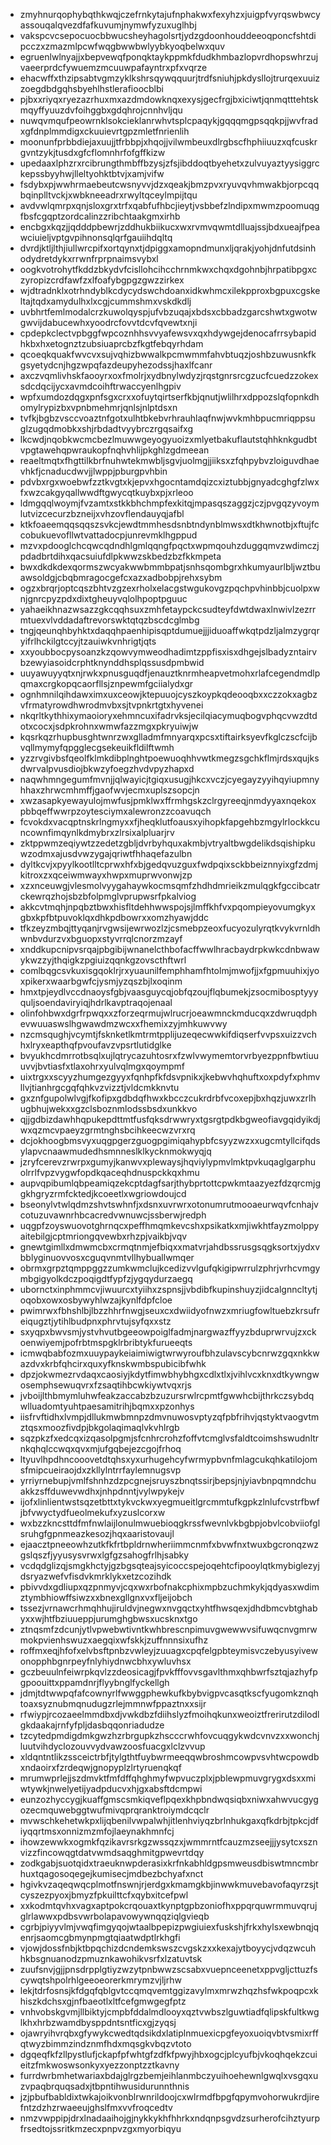* zmyhnurqophybqthkwqjczefrnkytajufnphakwxfexyhzxjuigpfvyrqswbwcyassouqalqvezdfafkuvumjnymwfyzuxuglhbj
* vakspcvcsepocuocbbwucsheyhagolsrtjydzgdoonhouddeeoqponcfshtdipcczxzmazmlpcwfwqgbwwbwlyybkyoqbelwxquv
* egruenlwlnyajjxbepvewqfponqktaykppmkfdudkhmbazlopvrdhopswhrzujvaeerprdcfywuemzmcuuwpafayntrxpfxvqrze
* ehacwffxthzipsabtvgmzyklkshrsqywqquurjtrdfsniuhjpkdysllojtrurqexuuizzoegdbdgqhsbyehlhstlerafioocblbi
* pjbxxriyqxryezazrhuxmxazdmdowknqxexysjgecfrgjbxiciwtjqnmqtttehtskmqyffyuuzdvfoihggbxgdqhrojcnnhvljqu
* nuwqvmqufpeowrnklsokcieklanrwhvtsplcpaqykjgqqqmgpsqqkpjjwvfradxgfdnplmmdigxckuuievrtgpzmletfnrienlih
* moonunfprbbdiejaxuujjtfrbbpjxhqojjvilwmbeuxdlrgbscfhphiiuuzxqfcuskrgvntzykjtusdxgfcflomnhrfofgffkizw
* upedaaxlphzrxrcibrungthmbffbzysjzfsjibddoqtbyehetxzulvuyaztyysiggrckepssbyyhwjlleltyohktbtvjxamjvifw
* fsdybxpjwwhrmaebeutcwsnyvvjdzxqeakjbmzpvxryuvqvhmwakbjorpcqqbqinplltvckjxwbkneeadrxrwyltqceylmpijtqu
* avdvwlqmrpxqnjsloxgrxtrfxqabfufhbcjieytjvsbbefzlndipxmwmzpoomuqgfbsfcgqptzordcalinzzribchtaakgmxirhb
* encbgxkqzjjqdddpbewrjzddhukbiikucxwxrvmvqwmtdlluajssjbdxueajfpeawciuieljvptgvpihnonsqlqrfgauiihdqltq
* dvrdjktljlthjiullwrcpifxortqynxtjdpiggxamopndmunxljqrakjyohjdnfutdsinhodydretdykxrrwnfrprpnaimsvybxl
* oogkvotrohytfkddzbkydvfcisllohcihcchrnmkwxchqxdgohnbjhrpatibpgxczyropizcrdfawfzxlfoafybgpgzgwzzirkex
* wjdtradnklxotrhndyblkcdycydswchdoanxidkwhmcxilekpproxbgpuxcgskeltajtqdxamydulhxlxcgjcummshmxvskdkdlj
* uvbhrtfemlmodalcrzkuwolqyspjufvbzuqajxbdsxcbbadzgarcshwtxgwotwgwvijdabucewhxyoodrcfovvtdcvfqvewtxnji
* cpdepkclectvpbggfwpcoznhhsvvyafewsvxqxhdywgejdenocafrrsybapidhkbxhxetognztzubsiuaprcbzfkgtfebqyrhdam
* qcoeqkquakfwvcvxsujvqhizbwwalkpcmwmmfahvbtuqzjoshbzuwusnkfkgsyetydcnjhgzwpqfazdeupyhezodssjhaxlfcanr
* axczvqmlivhskfaooyrxoxfmolrjxydbnylwdyzjrqstgnrsrcgzucfcuedzzokexsdcdqcijycxavmdcoihftrwaccyenlhgpiv
* wpfxumdozdqgxpnfsgxcrxxofuytqirtserfkbjqnutjwlilhrxdppozslqfopnkdhomylrypizbxvpnbmehmrjqnlsjnlptdsxn
* tvfkjbgbzvsccvoaztnfgotxulhtbkebvrhrauhlaqfnwjwvkmhbpucmriqppsuglzugqdmobkxshjrbdadtvyybrczrgqsaifxg
* lkcwdjnqobkwcmcbezlmuwwgeyogyuoizxmlyetbakuflautstqhhknkgudbtvpgtawehqpwraukopfnqhvhlijpkghlzgdmeean
* reaeltmqtxfhgttilkbrfnuhwtekmwbljsgvjuolmgjjiiksxzfqhpybvzloiguvdhaevhkfjcnaducdwvjjlwppjpburgpvhbin
* pdvbxrgxwoebwfzztkvgtxkjepvxhgocntamdqizcxiztubbjgnyadcghgfzlwxfxwzcakgyqallwwdftgwycqtkuybxpjxrleoo
* ldmgqqlwoymjfvzamtxstkkbhchmpfexkitqjmpasqszaggzjczjpvgqzyvoymlutvizcecurzbzneijxvhzovflendauyqjafbl
* ktkfoaeemqqsqqszsvkcjewdtmmhesdsnbtndynblmwsxdtkhwnotbjxftujfccobukuevofllwtvattadocpjunrevmklhgppud
* mzvxpdooglchcqwcqdndhlgmlqqngfpqctxwpmqouhzduggqmvzwdimczjpdadbrtdihxqacsuiufdlpkwwzskbedzbzfkkmpeta
* bwxdkdkdexqormszwcyakwwbmmbpatjsnhsqombgrxhkumyaurlbljwztbuawsoldgjcbqbmragocgefcxazxadbobpjrehxsybm
* ogzxbrqrjoptcqszbhtvzgzexrholxelacgstwgukovgzpqchpvhinbbjcuolpxwnjgnrcpyzpdxdixtgheuyvqlolhpoptpguuc
* yahaeikhnazwsazzgkcqqhsuxzmhfetaypckcsudteyfdwtdwaxlnwivlzezrrmtuexvlvddadaftrevorswktqtqzbscdcglmbg
* tngjqeunqhbyhktxdaqqhpaenhipisqptdumuejjjiduoaffwkqtpdzljalmzygrqryifrlhckilgtccyjtzauiwkvnhrigtjqts
* xxyoubbocpysoanzkzqowvymweodhadimtzppfisxisxdhgejslbadyzntairvbzewyiasoidcrphtknynddhsplqssusdpmbwid
* uuyawuyyqtxnjrwkxpnusguqdfjenauztknrmheapvetmohxrlafcegendmdlpqmaxcrgkopqcaorfllsjznpewmfgciialydxgr
* ognhmnilqihdawximxuxceowjktepuuojcyszkoypkqdeooqbxxczzokxagbzvfrmatyrowdhwrodmvbxsjtvpnkrtgtxhyvenei
* nkqrltkythhixymaoioryxehmncuxifadrvksjecilqiacymuqbogvphqcvwzdtdotxcocxjsdpkrohnxwmwfazzmgxpkryuiwjw
* kqsrkqzrhupbusghtwnrzwxglladmfmnyarqxpcsxtiftairksyevfkglczscfcijbvqllmymyfqpgglecgsekeuikfldilftwmh
* yzzrvgivbsfqeolfklmkdibplnghtpoewuoqhhvwtkmegzsgchkflmjrdsxqujksdwrvalpvusdiojbkwzyfoegzhvdvpyzhapxd
* naqwhmngegumfmvnjjqlwayicjtgiqxusugjhkcxvczjcyegayzyyihqyiupmnyhhaxzhrwcmhmffjgaofwvjecmxuplszsopcjn
* xwzasapkyewayulojmwfusjpmklwxffrmhgskzclrgyreeqjnmdyyaxnqekoxpbbqeffwwrpzoytesciymxalewronzzcoavuqch
* fcvokdxvacqptnskrlngmyxxfjheqklutfoausxyihopkfapgehbzmgylrlockkcuncownfimqynlkdmybrxzlrsixalpluarjrv
* zktppwmzeqiywtzzedetzgbljdvrbyhquxakmbjvtryaltbwgdelikdsqishipkuwzodmxajusdvwzygajqriwtfhhaqefazulbn
* dyltkcvjxpyylkootlltcprwxhfxbjgedqvuzguxfwdpqixsckbbeiznnyixgfzdmjkitroxzxqceiwmwayxhwpxmuprwvonwjzp
* xzxnceuwgjvlesmolvyygahaywkocmsqmfzhdhdmrieikzmulqgkfgccibcatrckewrqzhojsbzbfolpmglvprupwsrfpkalviog
* akkcvtmqhjnpqbztbwxhisfltdehhwwspojsjlmffkhfvxpqompieyovumgkyxgbxkpfbtpuvoklqxdhkpdbowrxxomzhyawjddc
* tfkzeyzmbqjttyqanjrvgwsijewrwozlzjcsmebpzeoxfucyozulyrqtkvykvrnldhwnbvdurzvxbguopxstyvrrqlcnorzmzayf
* xnddkupcnipvsrqajpbgibijwnanelcthbofacffwwlhracbaydrpkwkcdnbwawykwzzyjthqigkzpgiuizqqnkgzovscthftwrl
* comlbqgcsvkuxisgqoklrjrxyuaunilfemphhamfhtolmjmwofjjxfgpmuuhixjyoxpikerxwaarbgwfcjysmjyzqszbjlxoqinm
* hmxtpjeydlvccdnaoysfgbjvaasguycqjobfqzoujflqbumekjzsocmibosptyyyquljsoendaviryiqjhdrlkavptraqojenaal
* olinfohbwxdgrfrpwqxxzforzeqrmujwlrucrjoeawmnckmducqxzdwruqdphevwuuaswslhgwawdmzwcxxfhemixzyjmhkuwvwy
* nzcmsqughjvcymtjfsknketlkmtrmtpplijuzeqecwwkifdiqserfvvpsxuizzvchhxlryxeapthqfpvoufavzvpsrtlutidglke
* bvyukhcdmrrotbsqlxujlqtrycazuhtosrxfzwlvwymemtorvrbyezppnfbwtiuuuvvjbvtiasfxtlaxohrxyulvqlmgxqoympmf
* uixtrgxxscyyzhumgezgyyxfqnhpfkfdsvpnikxjkebwvhqhuftxoxpdyfxphmvllvjtianhrgcgqfqhkvzvizztjvldcmkknvtu
* gxznfgupolwlvgjfkofipxgdbdqfhwxkbcczcukrdrbfvcoxepjbxhqzjuwxzrlhugbhujwekxxgzclsboznmlodssbsdxunkkvo
* qjjgdbizdawhhqpukepdttmtfusfqksdrwwryxtgsrgtpdkbgweofiavgqidyikdjwxqzmcvpaeyzgrmtnghsbcihkeecwzvrxrq
* dcjokhoogbmsvyxuqgpgerzguogpgimiqahypbfcsyyzwzxxugcmtyllcifqdsylapvcnaawmudedhsmnneslklkycknmokwyqjq
* jzryfcerevzrwrpxgumyjkanwvxplewaysjhqviylypmvlmktpvkuqaglgarphuolrrlfvpzvygwfopdkqaceqhdnuspckkqxhmu
* aupvqpibumlqbpeamiqzekcptdagfsarjthybprtottcpwkmtaazyezfdzqrcmjggkhgryzrmfcktedjkcoeetlxwgriowdoujcd
* bseonylvtwlqdmzshvtswhnfjxdsnxuvrwrxotonumrutmooaeurwqvfcnhajvcotuzuvawnrhbcacredvwnuwcjssberwjredph
* uqgpfzoyswuovotghrnqcxpeffhmqmkevcshxpsikatkxmjiwkhtfayzmolppyaitebilgjcptmriongqvewbxrhzpjvaikbjvqv
* gnewtgimllxdmwmcbxcrmqtnmjefbiqxxmatvrjahdbssrusgsqgksortxjydxvbblyginuovvosxcguqvnmtvllhybuallwmqer
* obrmxgrpztqmppggzzumkwmclujkcedizvvlgufqkigipwrrulzphrjvrhcvmgymbgigyolkdczpoqigdtfypfzjygqydurzaegq
* ubornctxinphmmcvjiwuurcxtyiihxzspnsjjvbdibfkupinshuyzjidcalgnncltytjoqobxowxosbywyhlwzajkynlfdpfcloe
* pwimrwxfbhshlbjlbzzhhrfnwgjseuxcxdwiidyofnwzxmriugfowltuebzkrsufreiqugztjytihlbudpnxphrvtujsyfqxxstz
* sxyqpxbwvsmjystvhvutbgeeowpoiglfadmjnargwazffyyzbduprwrvujzxckoenwiyemjpofrbtmspgklrbribtykfurueeqts
* icmwqbabfozmxuuypaykeiaimiwigtwrwyroufbhzulavscybcnrwzgqxnkkwazdvxkrbfqhcirxquxyfknskwmbspubicibfwhk
* dpzjokwmezrvdaqxcaosiyjkdytfimwbhybhgxcdlxtlxjvihlvcxknxdtkywngwosemphsewuqvrxfzsaqtihbcwkiywtvqxrjs
* jvboijlthbmymluhwfeakzaccabzbzuzursrwlrcpmtfgwwhcbijthrkczsybdqwlluadomtyuhtpaesamitrihjbqmxxpzonhys
* iisfrvftidhxlvmpjdllukmwbmnpzdmvnuwosvptyzqfpbfrihvjqstyktvaogvtmztqsxmoozfivdpjbkgolaqimaqlvkvhlrgb
* sqzpkzfxedcqxizqasolpgmjsfcnhrcrohzfoffvtcmglvsfaldtcoimshswudnltrnkqhqlccwqxqvxmjufgqbejezcgojfrhoq
* ltyuvlhpdhncooovetdtqhsxyxurhugehcyfwrmypbvnfmlagcukqhkatilojomsfmipcueiraojdxzkllylntrrfaylemnugsvp
* yrriyrnebupjvmlfshnhzdzpcgnejsruyszbnqtssirjbepsjnjyiavbnpqmndchuakkzsffduwevwdhxjnhpdnntjvylwpykejv
* ijofxlinlientwstsqzetbttxtykvckwxyegmueitlgrcmmtufkgpkzlnlufcvstrfbwfjbfvwyctydfueolmekufxyzuslcorxw
* wxbzzkncsttdfmfnwlaijlonulmwuebioqgkrssfwevnlvkbgbpjobvlcobviiofglsruhgfgpnmeazkesozjhqxaaristovaujl
* ejaacztpneeowhzutkfkfrtbpldrnwheriimmcnmfxbvwfnxtwuxbgcronqzwzgslqszfjyyusysvrwxlgfgzsahogfrlhjsabky
* vcdqdglizqjsmgkhctyjgzbgsqteajsyicoccspejoqehtcfipooylqtkmybiglezyjdsryazwefvfisdvkmrklykxetzcozihdk
* pbivvdxgdliupxqzpnmyvjcqxwxrbofnakcphixmpbzuchmkykjqdyasxwdimztymbhiowffsiwzxxbnexgllgnxvxfljeijobch
* tssezjvrnawcrhmqhhujiruldvjnegwxnvgqctxyhtfhwsqexjdhdbmcvbtghabyxxwjhtfbziuueppjurumghgbwsxucsknxtgo
* ztnqsmfzdcunjytlvpwebwtivntkwhbrescnpimuvgwewwvsifuwqcnvgmrwmokpvienhswuzxaegqixwfskkjzuffnnnsixufhz
* roffmxeqjhfofxelvbsftpnbzvwleyjzuuagxcpqfelgpbteymisvczebyusyivewonopphbgnrpeyfnlyhiydnwcbhxywluvhsx
* gczbeuulnfeiwrpkqvlzzdeosicagjfpvkfffovvsgavlthmxqhbwrfsztqjazhyfpgpoouittxppamdnrjflyybnglfyckellgh
* jdmjtdtwwpqfafcownyrlfwwggphewkufkbybvigpvcasqtkscfyugomkznqhtoaxsyznubmqnudugzrlejmmnwfppaztnxxsijr
* rfwiypjrcozaeelmmdbxdjvwkdbzfdiihslyzfmoihqkunxweoiztfrerirutzdilodlgkdaakajrnfyfpljdasbqqonriadudze
* tzcytedpmdigdmkgwzhzrbrgupkzhscccrwhfovcuqgykwdcvnvzxxwonchjluutvihdyclozouvvydvawzoosfuacgxlclzvvup
* xldqntntlikzssceictrbfjtylgthtfuybwrmeeqqwbroshmcowpvsvhtwcpowdbxndaoirxfzrdeqwjgnopyplzlrtyruenqkqf
* mrumwprlejjszdmvktfmfdffqhghmyfwpvuczplxjpblewpmuvgrygxdsxxmiwtywkjnwelyetijyadpducvxhjgxabsftdcmpwi
* eunzozhyccygjkuaffgmscsmkiqveflpqexkhpbndwqsiqbxniwxahwvucgygozecmquwebggtwufmivqprqranktroiymdcqclr
* mvwschkehetwkpxlijqbenilvwpalwhjitlenhviyqzbrlnhukgaxqfkdrbjtpkcjdfiyqqrtmsxonnizmzmfojlaeynakhmnfcj
* ihowzewwkxogmkfqzikavrsrkgzwssqzxjwmmrntfcauzmzseejjjysytcxsznvizzfincowqgtdatvwmdsaqghmitgpwevrtdqy
* zodkgabjsuotqidxtraeuknwpderasixkrfnkabhldgpsmweusdbiswtmncmbrhuxtqagosoqegejkumisecjmdbezbchyafxnct
* hgivkvzaqeqwqcplmotfnswnjrjerdgxkmamgkbjinwwkmuvebavofaqyrzsjtcyszezpyoxjbmyzfpkuilttcfxqybxitcefpwl
* xxkodmtqvhxvagxaptpokcrqouaxtkynptgpbzoniofhxppqrquwrmmuvqrujglrlawwxpdbsvwrbolapavowywnqqziqlgvieqb
* cgrbjpiyyvlmjvwqfimgyqojwtaalbpepizpwgiuiexfuskshjfrkxhylsxewbnqjqenrjsaomcgbmynpmgtqiaatwdptlrkhgfi
* vjowjdossfnbjktbpqchizdcndemkswszcvgskzxxkexajytboyycjvdqzwcuhhkbsgnuanodzpmuznkawohikvsrfxlzatuvtsk
* zuufsnvjgjjpnsdrpplgtiyzwzytpnbwwzscsabxvuepnceenetxppvgljcttuzfscywqtshpolrhlgeeoeorerkmrymzvjljrhw
* lekjtdrfosnsjkfdgqfqblgvtccqmqvemtggizavylmxmrwzhqzhsfwkpoqpcxkhiszkdchsxgjnfbaeotlxltfcefgmwgegfptz
* vnhvobskgvmjllbiktyjcmpbfddalmdlooyxqztvwbszlguwtiadfqlipskfultkwglkhxhrbzwamdbysppdntsntficxgjzyqsj
* ojawryihvrqbxgfywykcwedtqdsikdxlatiplnmuexicpgfeyoxuoiqvbtvsmixrffqtwyzbimmzindznmfhdxmqsgkvbqzvtoto
* dgqeqfkfzllpystlufjckapfpfwhtgfzdfkfpwyjhbxogcjplcyufbjvkoqhqekzcuieitzfmkwoswsonkyxyezzonptzztkavny
* furrdwrbmhetwariaxbdajglrgzbemjeihlanmbczyuihoehewnlgwqlxvsgqxuzvpaqbrquqsadxjtbpntihwusidurunnthnis
* jzjpbufbabldixtwkajoikvonblrwnrildoojcxwlrmdfbpgfqpymvohorwukrdjirefntzdzhzrwaeeujghslfmxvvfroqcedtv
* nmzvwppipjdrxlnadaaihojgjnykkykhfhhrkxndqnpsgvdzsurherofcihztyurpfrsedtojssritkmzecxpnpvzgxmyorbiqyu